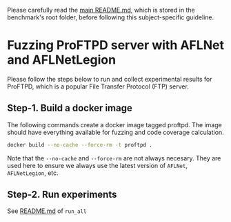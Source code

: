 Please carefully read the [main README.md](../../../README.md), which is stored in the benchmark's root folder, before following this subject-specific guideline.

# Fuzzing ProFTPD server with AFLNet and AFLNetLegion
Please follow the steps below to run and collect experimental results for ProFTPD, which is a popular File Transfer Protocol (FTP) server.

## Step-1. Build a docker image
The following commands create a docker image tagged proftpd. The image should have everything available for fuzzing and code coverage calculation.

```bash
docker build --no-cache --force-rm -t proftpd .
```
Note that the `--no-cache` and `--force-rm` are not always necesary.
They are used here to ensure we always use the latest version of `AFLNet`, `AFLNetLegion`, etc.


## Step-2. Run experiments

See [README.md](https://github.com/Alan32Liu/ProFuzzBench/tree/temp/scripts) of `run_all`
